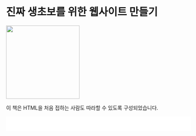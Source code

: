 # 진짜 생초보를 위한 웹사이트 만들기

<img src="https://pub-bb775a03143c476396cd5c6200cab293.r2.dev/frontend01_preview01.png" width="200" />

<p>이 책은 HTML을 처음 접하는 사람도 따라할 수 있도록 구성되었습니다.</p>

<iframe src="/widgets/timer.html" width="100%" height="40" frameborder="0"></iframe>

